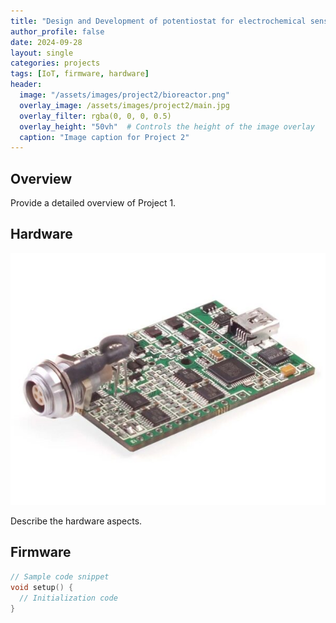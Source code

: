 ```yaml
---
title: "Design and Development of potentiostat for electrochemical sensing"
author_profile: false 
date: 2024-09-28
layout: single
categories: projects
tags: [IoT, firmware, hardware]
header:
  image: "/assets/images/project2/bioreactor.png"
  overlay_image: /assets/images/project2/main.jpg
  overlay_filter: rgba(0, 0, 0, 0.5)
  overlay_height: "50vh"  # Controls the height of the image overlay
  caption: "Image caption for Project 2"
---
```


## Overview

Provide a detailed overview of Project 1.

## Hardware

![Hardware Image](/assets/images/project2/hardware.png)

Describe the hardware aspects.

## Firmware

```c
// Sample code snippet
void setup() {
  // Initialization code
}
